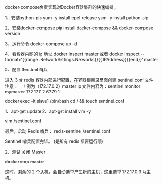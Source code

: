 docker-compose负责实现对Docker容器集群的快速编排。

1、安装python-pip
yum -y install epel-release
yum -y install python-pip

2、安装docker-compose
pip install docker-compose && docker-compose version

3、运行命令
docker-compose up -d


4、看容器内网的 ip 地址 
docker inspect master
或者
docker inspect --format='{{range .NetworkSettings.Networks}}{{.IPAddress}}{{end}}' master 


5、配置 Sentinel 哨兵

进入 3 台 redis 容器内部进行配置，在容器根目录里面创建 sentinel.conf 文件
注意：！！例为（172.17.0.2）master ip 
文件内容为：sentinel monitor mymaster 172.17.0.2 6379 1

docker exec -it slave1 /bin/bash 
cd / && touch sentinel.conf

1、apt-get update    2、apt-get install vim -y

vim /sentinel.conf

最后，启动 Redis 哨兵：
redis-sentinel /sentinel.conf

Sentinel 哨兵配置完毕。 (是所有 redis 都要运行哦)

2、测试 关闭 Master

docker stop master

这时，剩余的 2 个从机，会自动选举产生新的主机，这里选举 172.17.0.3 为主机。


